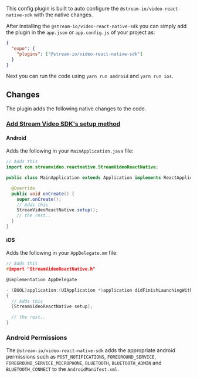 This config plugin is built to auto configure the `@stream-io/video-react-native-sdk` with the native changes.

After installing the `@stream-io/video-react-native-sdk` you can simply add the plugin in the `app.json` or `app.config.js` of your project as:

```json
{
  "expo": {
    "plugins": ["@stream-io/video-react-native-sdk"]
  }
}
```

Next you can run the code using `yarn run android` and `yarn run ios`.

## Changes

The plugin adds the following native changes to the code.

### [Add Stream Video SDK's setup method](https://getstream.io/video/docs/reactnative/setup/installation/react-native/#add-stream-video-sdks-setup-method)

#### Android

Adds the following in your `MainApplication.java` file:

<!-- vale off -->

```java
// Adds this
import com.streamvideo.reactnative.StreamVideoReactNative;

public class MainApplication extends Application implements ReactApplication {

  @Override
  public void onCreate() {
    super.onCreate();
    // Adds this
    StreamVideoReactNative.setup();
    // the rest..
  }
}
```

<!-- vale on -->

#### iOS

Adds the following in your `AppDelegate.mm` file:

```c
// Adds this
#import "StreamVideoReactNative.h"

@implementation AppDelegate

- (BOOL)application:(UIApplication *)application didFinishLaunchingWithOptions:(NSDictionary *)launchOptions
{
  // Adds this
  [StreamVideoReactNative setup];

  // the rest..
}
```

### Android Permissions

The `@stream-io/video-react-native-sdk` adds the appropriate android permissions such as `POST_NOTIFICATIONS`, `FOREGROUND_SERVICE`, `FOREGROUND_SERVICE_MICROPHONE`, `BLUETOOTH`, `BLUETOOTH_ADMIN` and `BLUETOOTH_CONNECT` to the `AndroidManifest.xml`.
